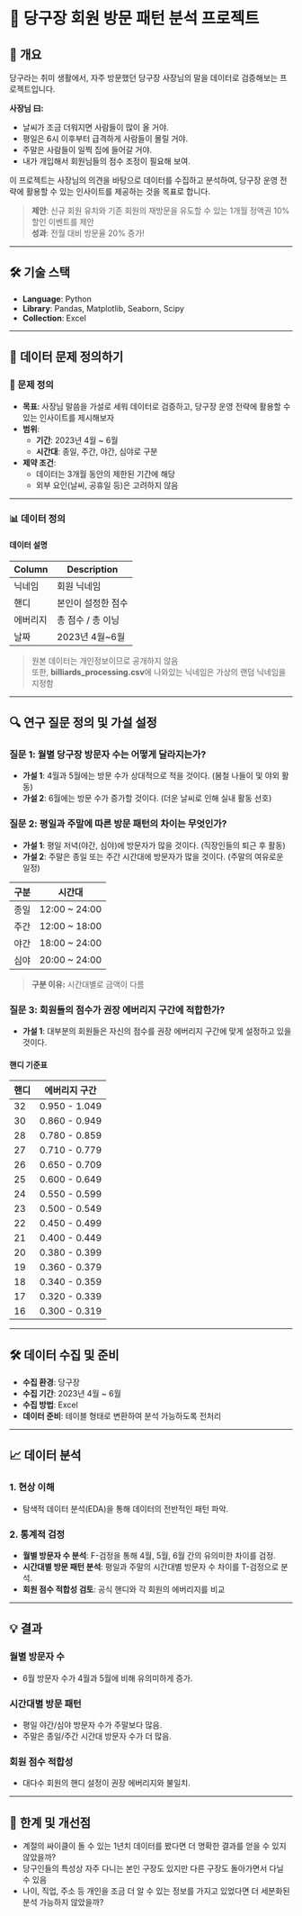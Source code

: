 # 🎱 당구장 회원 방문 패턴 분석 프로젝트

## 📖 개요

당구라는 취미 생활에서, 자주 방문했던 당구장 사장님의 말을 데이터로 검증해보는 프로젝트입니다.

**사장님 曰:**
- 날씨가 조금 더워지면 사람들이 많이 올 거야.
- 평일은 6시 이후부터 급격하게 사람들이 몰릴 거야.
- 주말은 사람들이 일찍 집에 들어갈 거야.
- 내가 개입해서 회원님들의 점수 조정이 필요해 보여.

이 프로젝트는 사장님의 의견을 바탕으로 데이터를 수집하고 분석하여, 당구장 운영 전략에 활용할 수 있는 인사이트를 제공하는 것을 목표로 합니다. 

> **제안**: 신규 회원 유치와 기존 회원의 재방문을 유도할 수 있는 1개월 정액권 10% 할인 이벤트를 제안 <br>
> **성과**: 전월 대비 방문율 20% 증가!

---

## 🛠 기술 스택
- **Language**: Python
- **Library**: Pandas, Matplotlib, Seaborn, Scipy
- **Collection**: Excel


---


## 🧐 데이터 문제 정의하기

### 🎯 문제 정의
- **목표**: 사장님 말씀을 가설로 세워 데이터로 검증하고, 당구장 운영 전략에 활용할 수 있는 인사이트를 제시해보자
- **범위**:
  - **기간**: 2023년 4월 ~ 6월
  - **시간대**: 종일, 주간, 야간, 심야로 구분
- **제약 조건**:
  - 데이터는 3개월 동안의 제한된 기간에 해당
  - 외부 요인(날씨, 공휴일 등)은 고려하지 않음

---

### 📊 데이터 정의
#### **데이터 설명**

| Column     | Description          |
|------------|----------------------|
| 닉네임     | 회원 닉네임          |                        
| 핸디       | 본인이 설정한 점수   |                        
| 에버리지   | 총 점수 / 총 이닝    |                        
| 날짜       | 2023년 4월~6월       |   

> 원본 데이터는 개인정보이므로 공개하지 않음 <br>
또한, **billiards_processing.csv**에 나와있는 닉네임은 가상의 랜덤 닉네임을 지정함

---

## 🔍 연구 질문 정의 및 가설 설정

### **질문 1: 월별 당구장 방문자 수는 어떻게 달라지는가?**
- **가설 1**: 4월과 5월에는 방문 수가 상대적으로 적을 것이다. (봄철 나들이 및 야외 활동)
- **가설 2**: 6월에는 방문 수가 증가할 것이다. (더운 날씨로 인해 실내 활동 선호)

### **질문 2: 평일과 주말에 따른 방문 패턴의 차이는 무엇인가?**
- **가설 1**: 평일 저녁(야간, 심야)에 방문자가 많을 것이다. (직장인들의 퇴근 후 활동)
- **가설 2**: 주말은 종일 또는 주간 시간대에 방문자가 많을 것이다. (주말의 여유로운 일정)

| 구분     | 시간대          |
|------------|----------------------|
| 종일     | 12:00 ~ 24:00         |                        
| 주간       | 12:00 ~ 18:00    |                        
| 야간   | 18:00 ~ 24:00   |                        
| 심야       | 20:00 ~ 24:00     |   
> **구분 이유:** 시간대별로 금액이 다름

### **질문 3: 회원들의 점수가 권장 에버리지 구간에 적합한가?**
- **가설 1**: 대부분의 회원들은 자신의 점수를 권장 에버리지 구간에 맞게 설정하고 있을 것이다.

#### **핸디 기준표**

| 핸디 | 에버리지 구간   |
|------|-----------------|
| 32   | 0.950 - 1.049   |
| 30   | 0.860 - 0.949   |
| 28   | 0.780 - 0.859   |
| 27   | 0.710 - 0.779   |
| 26   | 0.650 - 0.709   |
| 25   | 0.600 - 0.649   |
| 24   | 0.550 - 0.599   |
| 23   | 0.500 - 0.549   |
| 22   | 0.450 - 0.499   |
| 21   | 0.400 - 0.449   |
| 20   | 0.380 - 0.399   |
| 19   | 0.360 - 0.379   |
| 18   | 0.340 - 0.359   |
| 17   | 0.320 - 0.339   |
| 16   | 0.300 - 0.319   |

---

## 🛠 데이터 수집 및 준비
- **수집 환경**: 당구장 
- **수집 기간**: 2023년 4월 ~ 6월
- **수집 방법**: Excel
- **데이터 준비**: 테이블 형태로 변환하여 분석 가능하도록 전처리

---

## 📈 데이터 분석

### **1. 현상 이해**
- 탐색적 데이터 분석(EDA)을 통해 데이터의 전반적인 패턴 파악.

### **2. 통계적 검정**
- **월별 방문자 수 분석**: F-검정을 통해 4월, 5월, 6월 간의 유의미한 차이를 검정.
- **시간대별 방문 패턴 분석**: 평일과 주말의 시간대별 방문자 수 차이를 T-검정으로 분석.
- **회원 점수 적합성 검토**: 공식 핸디와 각 회원의 에버리지를 비교

---

## 💡 결과

### 월별 방문자 수 
- 6월 방문자 수가 4월과 5월에 비해 유의미하게 증가.
### 시간대별 방문 패턴
- 평일 야간/심야 방문자 수가 주말보다 많음.
- 주말은 종일/주간 시간대 방문자 수가 더 많음.
### 회원 점수 적합성
- 대다수 회원의 핸디 설정이 권장 에버리지와 불일치.

---

## 🚧 한계 및 개선점
- 계절의 싸이클이 돌 수 있는 1년치 데이터를 봤다면 더 명확한 결과를 얻을 수 있지 않았을까?
- 당구인들의 특성상 자주 다니는 본인 구장도 있지만 다른 구장도 돌아가면서 다닐 수 있음
- 나이, 직업, 주소 등 개인을 조금 더 알 수 있는 정보를 가지고 있었다면 더 세분화된 분석 가능하지 않았을까?






